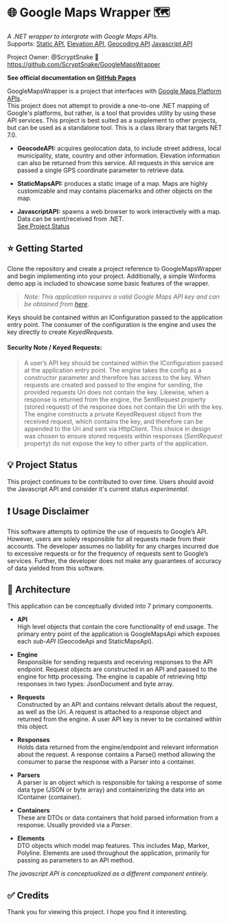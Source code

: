 # :globe_with_meridians: **Google Maps Wrapper** :world_map:

*A .NET wrapper to intergrate with Google Maps APIs.* \
Supports: [Static API](https://developers.google.com/maps/documentation/maps-static/]), [Elevation API](https://developers.google.com/maps/documentation/elevation/overview), [Geocoding API](https://developers.google.com/maps/documentation/geocoding)  [Javascript API](https://developers.google.com/maps/documentation/javascript) 


Project Owner:
@ScryptSnake :snake:
https://github.com/ScryptSnake/GoogleMapsWrapper

**See official documentation on [GitHub Pages](https://scryptsnake.github.io/GoogleMapsWrapper/index.html)**


GoogleMapsWrapper is a project that interfaces with [Google Maps Platform APIs](https://mapsplatform.google.com/maps-products/). \
This project does not attempt to provide a one-to-one .NET mapping of Google's platforms, 
but rather, is a tool that provides utility by using these API services. 
This project is best suited as a supplement to other projects, but can be used as a standalone tool.
This is a class library that targets NET 7.0.

- **GeocodeAPI:**  acquires geolocation data, to include street address, local municipality, state, country and other information. Elevation information can also be returned from this service. All requests in this service are passed a single GPS coordinate parameter to retrieve data.

- **StaticMapsAPI:** produces a static image of a map. Maps are highly customizable and may contains placemarks and other objects on the map. 

- **JavascriptAPI:** spawns a web browser to work interactively with a map. Data can be sent/received from .NET. \
[See Project Status](##Project-Status:)


## :star: Getting Started
Clone the repository and create a project reference to GoogleMapsWrapper and begin implementing into your project.
Additionally, a simple Winforms demo app is included to showcase some basic features of the wrapper.

> *Note: This application requires a valid Google Maps API key and can be obtained from [here](https://developers.google.com/maps)*.

Keys should be contained within an IConfiguration passed to the application entry point.
The consumer of the configuration is the engine and uses the key directly to create *KeyedRequests*.

 #### Security Note / Keyed Requests:
>A user’s API key should be contained within the IConfiguration passed at the application entry point. 
The engine takes the config as a constructor parameter and therefore has access to the key. 
When requests are created and passed to the engine for sending, the provided requests Uri does not contain the key.
Likewise, when a response is returned from the engine, the SentRequest property (stored request) of the response 
does not contain the Uri with the key. 
The engine constructs a private KeyedRequest object from the received request,
which contains the key, and therefore can be appended to the Uri and sent via HttpClient. 
This choice in design was chosen to ensure stored requests within responses (*SentRequest* property)
do not expose the key to other parts of the application. 

## :bulb: Project Status
This project continues to be contributed to over time. Users should avoid the Javascript API and consider it's current status *experimental*.

## :exclamation: Usage Disclaimer
This software attempts to optimize the use of requests to Google’s API.
However, users are solely responsible for all requests made from their accounts. 
The developer assumes no liability for any charges incurred due to excessive requests or for the frequency of requests sent to Google’s services.
Further, the developer does not make any guarantees of accuracy of data yielded from this software. 

##  :wrench: Architecture
This application can be conceptually divided into 7 primary components.

 - **API** \
High level objects that contain the core functionality of end usage. 
The primary entry point of the application is GoogleMapsApi which exposes each *sub-API* (GeocodeApi and StaticMapsApi). 

- **Engine** \
Responsible for sending requests and receiving responses to the API endpoint. 
Request objects are constructed in an API and passed to the engine for http processing.
The engine is capable of retrieving http responses in two types:  JsonDocument and byte array.
- **Requests** \
Constructed by an API and contains relevant details about the request, as well as the Uri.
A request is attached to a response object and returned from the engine.
A user API key is never to be contained within this object.


- **Responses** \
Holds data returned from the engine/endpoint and relevant information about the request.
A response contains a Parse() method allowing the consumer to parse the response with a Parser into a container.

- **Parsers** \
A parser is an object which is responsible for taking a response of some data type (JSON or byte array)
and containerizing the data into an IContainer (container).

- **Containers** \
These are DTOs or data containers that hold parsed information from a response. Usually provided via a *Parser*.

- **Elements** \
DTO objects which model map features. This includes Map, Marker, Polyline. 
Elements are used throughout the application, primarily for passing as parameters to an API method.

*The javascript API is conceptualized as a different component entirely.*





## :white_check_mark: Credits
Thank you for viewing this project. I hope you find it interesting.



